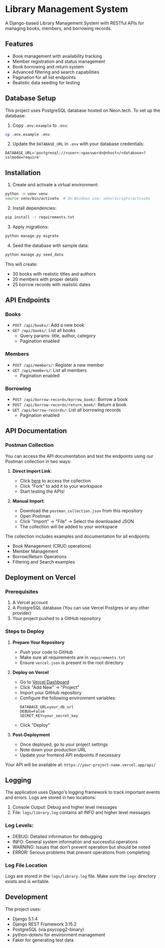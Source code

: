 # Library Management System

A Django-based Library Management System with RESTful APIs for managing books, members, and borrowing records.

## Features

- Book management with availability tracking
- Member registration and status management
- Book borrowing and return system
- Advanced filtering and search capabilities
- Pagination for all list endpoints
- Realistic data seeding for testing

## Database Setup

This project uses PostgreSQL database hosted on Neon.tech. To set up the database:

1. Copy `.env.example` to `.env`:
```bash
cp .env.example .env
```

2. Update the `DATABASE_URL` in `.env` with your database credentials:
```
DATABASE_URL='postgresql://<user>:<password>@<host>/<database>?sslmode=require'
```

## Installation

1. Create and activate a virtual environment:
```bash
python -m venv venv
source venv/bin/activate  # On Windows use: venv\Scripts\activate
```

2. Install dependencies:
```bash
pip install -r requirements.txt
```

3. Apply migrations:
```bash
python manage.py migrate
```

4. Seed the database with sample data:
```bash
python manage.py seed_data
```
This will create:
- 30 books with realistic titles and authors
- 20 members with proper details
- 25 borrow records with realistic dates

## API Endpoints

### Books
- `POST /api/books/`: Add a new book
- `GET /api/books/`: List all books
  - Query params: title, author, category
  - Pagination enabled

### Members
- `POST /api/members/`: Register a new member
- `GET /api/members/`: List all members
  - Pagination enabled

### Borrowing
- `POST /api/borrow-records/borrow_book/`: Borrow a book
- `POST /api/borrow-records/return_book/`: Return a book
- `GET /api/borrow-records/`: List all borrowing records
  - Pagination enabled

## API Documentation

### Postman Collection

You can access the API documentation and test the endpoints using our Postman collection in two ways:

1. **Direct Import Link**:
   - Click [here](https://elements.getpostman.com/redirect?entityId=29249303-78999036-dc14-4b43-ab64-374d016da833&entityType=collection) to access the collection
   - Click "Fork" to add it to your workspace
   - Start testing the APIs!

2. **Manual Import**:
   - Download the `postman_collection.json` from this repository
   - Open Postman
   - Click "Import" -> "File" -> Select the downloaded JSON
   - The collection will be added to your workspace

The collection includes examples and documentation for all endpoints:
- Book Management (CRUD operations)
- Member Management
- Borrow/Return Operations
- Filtering and Search examples

## Deployment on Vercel

### Prerequisites
1. A Vercel account
2. A PostgreSQL database (You can use Vercel Postgres or any other provider)
3. Your project pushed to a GitHub repository

### Steps to Deploy

1. **Prepare Your Repository**
   - Push your code to GitHub
   - Make sure all requirements are in `requirements.txt`
   - Ensure `vercel.json` is present in the root directory

2. **Deploy on Vercel**
   - Go to [Vercel Dashboard](https://vercel.com/dashboard)
   - Click "Add New" -> "Project"
   - Import your GitHub repository
   - Configure the following environment variables:
     ```
     DATABASE_URL=your_db_url
     DEBUG=False
     SECRET_KEY=your_secret_key
     ```
   - Click "Deploy"

3. **Post-Deployment**
   - Once deployed, go to your project settings
   - Note down your production URL
   - Update your frontend API endpoints if necessary

Your API will be available at: `https://your-project-name.vercel.app/api/`

## Logging

The application uses Django's logging framework to track important events and errors. Logs are stored in two locations:

1. Console Output: Debug and higher level messages
2. File: `logs/library.log` contains all INFO and higher level messages

### Log Levels:
- DEBUG: Detailed information for debugging
- INFO: General system information and successful operations
- WARNING: Issues that don't prevent operation but should be noted
- ERROR: Serious problems that prevent operations from completing

### Log File Location
Logs are stored in the `logs/library.log` file. Make sure the `logs` directory exists and is writable.

## Development

The project uses:
- Django 5.1.4
- Django REST Framework 3.15.2
- PostgreSQL (via psycopg2-binary)
- python-dotenv for environment management
- Faker for generating test data
